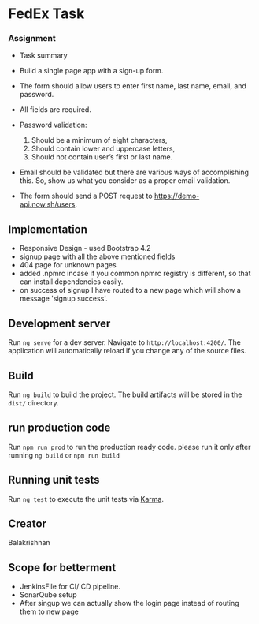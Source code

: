 # FedEx Task #

### Assignment ###

* Task summary

* Build a single page app with a sign-up form.
* The form should allow users to enter first name, last name, email, and password.
* All fields are required.
* Password validation:
    1. Should be a minimum of eight characters,
    2. Should contain lower and uppercase letters,
    3. Should not contain user’s first or last name.
* Email should be validated but there are various ways of accomplishing this. So, show us what you consider as a proper email validation.
* The form should send a POST request to https://demo-api.now.sh/users.

## Implementation

* Responsive Design - used Bootstrap 4.2
* signup page with all the above mentioned fields
* 404 page for unknown pages
* added .npmrc incase if you common npmrc registry is different, so that can install dependencies easily.
* on success of signup I have routed to a new page which will show a message 'signup success'.

## Development server

Run `ng serve` for a dev server. Navigate to `http://localhost:4200/`. The application will automatically reload if you change any of the source files.

## Build

Run `ng build` to build the project. The build artifacts will be stored in the `dist/` directory.

## run production code 

Run `npm run prod` to run the production ready code. please run it only after running `ng build` or `npm run build`

## Running unit tests

Run `ng test` to execute the unit tests via [Karma](https://karma-runner.github.io).

## Creator

Balakrishnan 

## Scope for betterment

* JenkinsFile for CI/ CD pipeline.
* SonarQube setup
* After singup we can actually show the login page instead of routing them to new page
